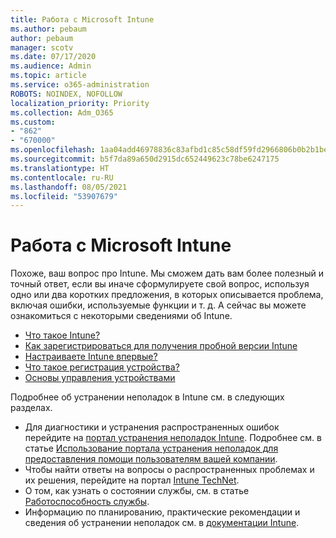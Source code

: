 ```yaml
---
title: Работа с Microsoft Intune
ms.author: pebaum
author: pebaum
manager: scotv
ms.date: 07/17/2020
ms.audience: Admin
ms.topic: article
ms.service: o365-administration
ROBOTS: NOINDEX, NOFOLLOW
localization_priority: Priority
ms.collection: Adm_O365
ms.custom:
- "862"
- "670000"
ms.openlocfilehash: 1aa04add46978836c83afbd1c85c58df59fd2966806b0b2b1be5bd8cb5774d47
ms.sourcegitcommit: b5f7da89a650d2915dc652449623c78be6247175
ms.translationtype: HT
ms.contentlocale: ru-RU
ms.lasthandoff: 08/05/2021
ms.locfileid: "53907679"
---
```

# <a name="working-with-microsoft-intune"></a>Работа с Microsoft Intune

Похоже, ваш вопрос про Intune. Мы сможем дать вам более полезный и точный ответ, если вы иначе сформулируете свой вопрос, используя одно или два коротких предложения, в которых описывается проблема, включая ошибки, используемые функции и т. д. А сейчас вы можете ознакомиться с некоторыми сведениями об Intune.

- [Что такое Intune?](https://docs.microsoft.com/intune/what-is-intune)
- [Как зарегистрироваться для получения пробной версии Intune](https://docs.microsoft.com/intune/free-trial-sign-up)
- [Настраиваете Intune впервые?](https://docs.microsoft.com/intune/setup-steps)
- [Что такое регистрация устройства?](https://docs.microsoft.com/intune/device-enrollment)
- [Основы управления устройствами](https://docs.microsoft.com/mem/intune/fundamentals/)

Подробнее об устранении неполадок в Intune см. в следующих разделах.

- Для диагностики и устранения распространенных ошибок перейдите на [портал устранения неполадок Intune](https://aka.ms/intunetroubleshooting). Подробнее см. в статье [Использование портала устранения неполадок для предоставления помощи пользователям вашей компании](https://docs.microsoft.com/intune/help-desk-operators).
- Чтобы найти ответы на вопросы о распространенных проблемах и их решения, перейдите на портал [Intune TechNet](https://aka.ms/intuneforums).
- О том, как узнать о состоянии службы, см. в статье [Работоспособность службы](https://portal.office.com/AdminPortal/Home#/servicehealth).
- Информацию по планированию, практические рекомендации и сведения об устранении неполадок см. в [документации Intune](https://docs.microsoft.com/intune/).